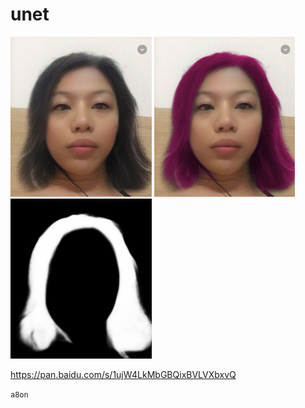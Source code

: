 # unet

<div>
<img src="./screenshots/14.jpg" height="256">
<img src="./screenshots/h.14.jpg" height="256">
<img src="./screenshots/mask.jpg" height="256">
</div>

https://pan.baidu.com/s/1ujW4LkMbGBQixBVLVXbxvQ

`a8on`
